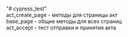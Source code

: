 "# cypress_test"   
act_create_page - методы для страницы акт  
base_page - общие методы для всех страниц  
act_accept - тест отправки и принятия акта